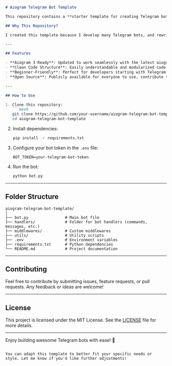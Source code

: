 ```markdown
# Aiogram Telegram Bot Template

This repository contains a **starter template for creating Telegram bots** using Python and [aiogram==3](https://docs.aiogram.dev/). It's designed to make the development process faster and more convenient, especially for developers who frequently create Telegram bots.

## Why This Repository?  

I created this template because I develop many Telegram bots, and rewriting the base code from scratch for every new bot is time-consuming. To save time and improve efficiency, I decided to build and share this repository with the community. Now, it's much easier to start a new bot project with a well-structured foundation.

---

## Features  

- **Aiogram 3 Ready**: Updated to work seamlessly with the latest aiogram version.
- **Clean Code Structure**: Easily understandable and modularized code for better maintainability.
- **Beginner-Friendly**: Perfect for developers starting with Telegram bot development.
- **Open Source**: Publicly available for everyone to use, contribute to, and customize.

---

## How to Use  

1. Clone this repository:  
   ```bash
   git clone https://github.com/your-username/aiogram-telegram-bot-template.git
   cd aiogram-telegram-bot-template
   ```

2. Install dependencies:  
   ```bash
   pip install -r requirements.txt
   ```

3. Configure your bot token in the `.env` file:  
   ```
   BOT_TOKEN=your-telegram-bot-token
   ```

4. Run the bot:  
   ```bash
   python bot.py
   ```

---

## Folder Structure  

```plaintext
aiogram-telegram-bot-template/
│
├── bot.py                # Main bot file
├── handlers/             # Folder for bot handlers (commands, messages, etc.)
├── middlewares/          # Custom middlewares
├── utils/                # Utility scripts
├── .env                  # Environment variables
├── requirements.txt      # Python dependencies
└── README.md             # Project documentation
```

---

## Contributing  

Feel free to contribute by submitting issues, feature requests, or pull requests. Any feedback or ideas are welcome!

---

## License  

This project is licensed under the MIT License. See the [LICENSE](LICENSE) file for more details.

---

Enjoy building awesome Telegram bots with ease! 🎉
```

You can adapt this template to better fit your specific needs or style. Let me know if you'd like further adjustments!
